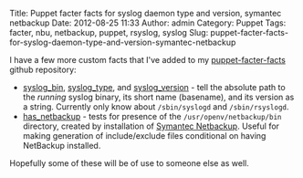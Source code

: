 Title: Puppet facter facts for syslog daemon type and version, symantec netbackup
Date: 2012-08-25 11:33
Author: admin
Category: Puppet
Tags: facter, nbu, netbackup, puppet, rsyslog, syslog
Slug: puppet-facter-facts-for-syslog-daemon-type-and-version-symantec-netbackup

I have a few more custom facts that I've added to my
[puppet-facter-facts][] github repository:

-   [syslog\_bin][], [syslog\_type][], and [syslog\_version][] - tell
    the absolute path to the *running* syslog binary, its short name
    (basename), and its version as a string. Currently only know about
    `/sbin/syslogd` and `/sbin/rsyslogd`.
-   [has\_netbackup][] - tests for presence of the
    `/usr/openv/netbackup/bin` directory, created by installation of
    [Symantec Netbackup][]. Useful for making generation of
    include/exclude files conditional on having NetBackup installed.
    </p>

Hopefully some of these will be of use to someone else as well.

  [puppet-facter-facts]: https://github.com/jantman/puppet-facter-facts
  [syslog\_bin]: https://github.com/jantman/puppet-facter-facts/blob/master/syslog_bin.rb
  [syslog\_type]: https://github.com/jantman/puppet-facter-facts/blob/master/syslog_type.rb
  [syslog\_version]: https://github.com/jantman/puppet-facter-facts/blob/master/syslog_version.rb
  [has\_netbackup]: https://github.com/jantman/puppet-facter-facts/blob/master/has_netbackup.rb
  [Symantec Netbackup]: http://www.symantec.com/netbackup
